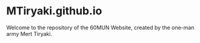 # MTiryaki.github.io

Welcome to the repository of the 60MUN Website, created by the one-man army Mert Tiryaki.
